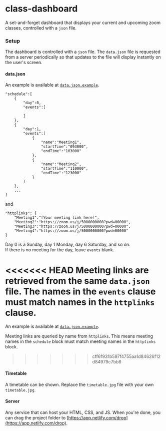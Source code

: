 # class-dashboard

A set-and-forget dashboard that displays your current and upcoming zoom classes,
controlled with a `json` file.

### Setup

The dashboard is controlled with a `json` file. The `data.json` file is requested
from a server periodically so that updates to the file will display instantly on the 
user's screen. 

#### data.json
An example is available at [`data.json.example`](data.json.example).

```
"schedule":[
    {
        "day":0,
        "events":[
        
        ]
    },
    {
        "day":1,
        "events":[
            {
                "name":"Meeting1",
                "startTime":"093000",
                "endTime":"103000"
            },
            {
                "name":"Meeting2",
                "startTime":"110000",
                "endTime":"123000"
            }
        ]
    },
    ...
]
```
and
```
"httplinks": {
    "Meeting1":"[Your meeting link here]",
    "Meeting2":"https://zoom.us/j/5000000000?pwd=00000",
    "Meeting3":"https://zoom.us/j/5000000000?pwd=00000",
    "Meeting4":"https://zoom.us/j/5000000000?pwd=00000"
}
```
Day 0 is a Sunday, day 1 Monday, day 6 Saturday, and so on.  
If there is no meeting for the day, leave `events` blank.

<<<<<<< HEAD
Meeting links are retrieved from the same `data.json` file.
The names in the `events` clause must match names in the `httplinks` clause.
=======
An example is available at [`data.json.example`](data.json.example).

Meeting links are queried by name from `httplinks`. This means meeting names in the
`schedule` block must match meeting names in the `httplinks` block.
>>>>>>> cff6f931b597f4755aa1d84626f12d84979c7bb8

#### Timetable

A timetable can be shown. Replace the `timetable.jpg` file with your own `timetable.jpg`.

#### Server

Any service that can host your HTML, CSS, and JS.
When you're done, you can drag the project folder to [https://app.netlify.com/drop](https://app.netlify.com/drop).
